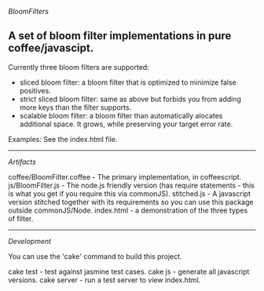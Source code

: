 *BloomFilters*

A set of bloom filter implementations in pure coffee/javascipt.
----

Currently three bloom filters are supported:

* sliced bloom filter: a bloom filter that is optimized to minimize false positives.
* strict sliced bloom filter: same as above but forbids you from adding more keys than the filter supports.
* scalable bloom filter: a bloom filter than automatically alocates additional space. It grows, while preserving your target error rate.

Examples: See the index.html file.

----

*Artifacts*

coffee/BloomFilter.coffee - The primary implementation, in coffeescript.
js/BloomFilter.js - The node.js friendly version (has require statements - this is what you get if you require this via commonJS).
stitched.js - A javascript version stitched together with its requirements so you can use this package outside commonJS/Node.
index.html - a demonstration of the three types of filter.

----

*Development*

You can use the 'cake' command to build this project.

cake test - test against jasmine test cases.
cake js - generate all javascript versions.
cake server - run a test server to view index.html.
